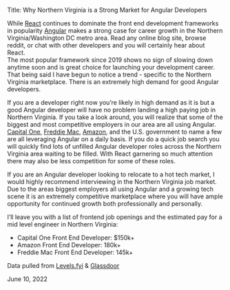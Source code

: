 Title: Why Northern Virginia is a Strong Market for Angular Developers

While [React](https://reactjs.org/) continues to dominate the front end development frameworks in popularity [Angular](https://angular.io/) makes a strong case for career growth in the Northern Virginia/Washington DC metro area.  Read any online blog site, browse reddit, or chat with other developers and you will certainly hear about React.  
The most popular framework since 2019 shows no sign of slowing down anytime soon and is great choice for launching your development career.  That being said I have begun to notice a trend - specific to the Northern Virginia marketplace.  There is an extremely high demand for good Angular developers.

If you are a developer right now you’re likely in high demand as it is but a good Angular developer will have no problem landing a high paying job in Northern Virginia.  If you take a look around, you will realize that some of the biggest and most competitive employers in our area are all using Angular.  [Capital One](https://www.capitalone.com/), [Freddie Mac](https://www.freddiemac.com/), [Amazon](https://www.amazon.jobs/), and the U.S. government to name a few are all leveraging Angular on a daily basis.  If you do a quick job search you will quickly find lots of unfilled Angular developer roles across the Northern Virginia area waiting to be filled.  With React garnering so much attention there may also be less competition for some of these roles.

If you are an Angular developer looking to relocate to a hot tech market, I would highly recommend interviewing in the Northern Virginia job market.  Due to the areas biggest employers all using Angular and a growing tech scene it is an extremely competitive marketplace where you will have ample opportunity for continued growth both professionally and personally.

I’ll leave you with a list of frontend job openings and the estimated pay for a mid level engineer in Northern Virginia:
- Capital One Front End Developer: $150k+
- Amazon Front End Developer: 180k+
- Freddie Mac Front End Developer: 145k+

Data pulled from [Levels.fyi](https://www.levels.fyi) & [Glassdoor](https://www.glassdoor.com)

June 10, 2022